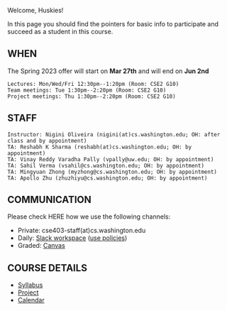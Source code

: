 Welcome, Huskies!

In this page you should find the pointers for basic info to participate and succeed as a student in this course.

## WHEN
The Spring 2023 offer will start on **Mar 27th** and will end on **Jun 2nd**

    Lectures: Mon/Wed/Fri 12:30pm--1:20pm (Room: CSE2 G10)
    Team meetings: Tue 1:30pm--2:20pm (Room: CSE2 G10)
    Project meetings: Thu 1:30pm--2:20pm (Room: CSE2 G10) 

## STAFF

    Instructor: Nigini Oliveira (nigini(at)cs.washington.edu; OH: after class and by appointment)
    TA: Reshabh K Sharma (reshabh(at)cs.washington.edu; OH: by appointment)
    TA: Vinay Reddy Varadha Pally (vpally@uw.edu; OH: by appointment)
    TA: Sahil Verma (vsahil@cs.washington.edu; OH: by appointment)
    TA: Mingyuan Zhong (myzhong@cs.washington.edu; OH: by appointment)
    TA: Apollo Zhu (zhuzhiyu@cs.washington.edu; OH: by appointment)


## COMMUNICATION

Please check HERE how we use the following channels:

- Private: cse403-staff(at)cs.washington.edu
- Daily: [Slack workspace](https://cse403-sp23.slack.com) ([use policies](slack_policies.md))
- Graded: [Canvas](https://canvas.uw.edu/courses/1633262)


## COURSE DETAILS

- [Syllabus](./syllabus.md)
- [Project](./project.md)
- [Calendar](./calendar.md)
